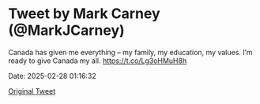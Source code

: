 # Tweet by Mark Carney (@MarkJCarney)

Canada has given me everything – my family, my education, my values. I’m ready to give Canada my all. https://t.co/Lg3oHMuH8h

Date: 2025-02-28 01:16:32

[Original Tweet](https://x.com/MarkJCarney/status/1895281900627075115)
